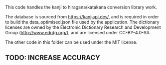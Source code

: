 This code handles the kanji to hiragana/katakana conversion library work.

The database is sourced from https://kanjiapi.dev/, and is required in order to build the data_optimised.json file used by the application. The dictionary 
licenses are owned by the Electronic Dictionary Research and Development Group (http://www.edrdg.org/), and are licensed under CC-BY-4.0-SA.

The other code in this folder can be used under the MIT license.

## TODO: INCREASE ACCURACY